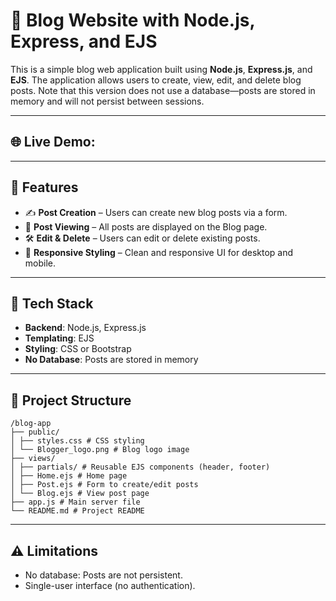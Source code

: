 # 📝 Blog Website with Node.js, Express, and EJS

This is a simple blog web application built using **Node.js**, **Express.js**, and **EJS**. The application allows users to create, view, edit, and delete blog posts. Note that this version does not use a database—posts are stored in memory and will not persist between sessions.

---

## 🌐 Live Demo: 

---

## 📌 Features

- ✍️ **Post Creation** – Users can create new blog posts via a form.
- 📄 **Post Viewing** – All posts are displayed on the Blog page.
- 🛠️ **Edit & Delete** – Users can edit or delete existing posts.
- 💅 **Responsive Styling** – Clean and responsive UI for desktop and mobile.


---

## 🧰 Tech Stack

- **Backend**: Node.js, Express.js
- **Templating**: EJS
- **Styling**: CSS or Bootstrap
- **No Database**: Posts are stored in memory

---

## 📁 Project Structure
```
/blog-app
├── public/
│ ├── styles.css # CSS styling
│ └── Blogger_logo.png # Blog logo image
├── views/
│ ├── partials/ # Reusable EJS components (header, footer)
│ ├── Home.ejs # Home page
│ ├── Post.ejs # Form to create/edit posts
│ └── Blog.ejs # View post page
├── app.js # Main server file
└── README.md # Project README
```

---

## ⚠️ Limitations
- No database: Posts are not persistent.
- Single-user interface (no authentication).
